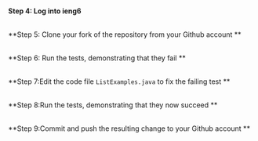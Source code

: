 <br>**Step 4: Log into ieng6** 

<br>**Step 5: Clone your fork of the repository from your Github account **

<br>**Step 6: Run the tests, demonstrating that they fail **

<br>**Step 7:Edit the code file `ListExamples.java` to fix the failing test **

<br>**Step 8:Run the tests, demonstrating that they now succeed **

<br>**Step 9:Commit and push the resulting change to your Github account **



